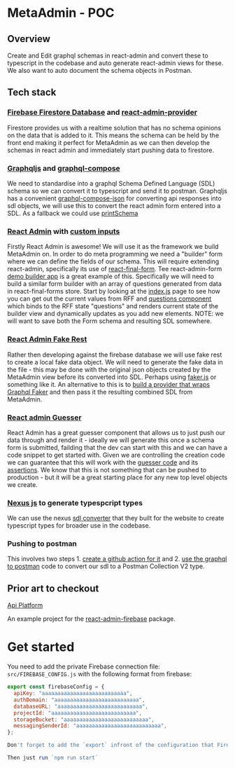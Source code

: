 # MetaAdmin - POC

## Overview
Create and Edit graphql schemas in react-admin and convert these to typescript in the codebase and auto generate react-admin views for these. We also want to auto document the schema objects in Postman.

## Tech stack
### [Firebase Firestore Database](https://firebase.google.com/products/firestore/) and [react-admin-provider](https://github.com/benwinding/react-admin-firebase)
Firestore provides us with a realtime solution that has no schema opinions on the data that is added to it. This means the schema can be held by the front end making it perfect for MetaAdmin as we can then develop the schemas in react admin and immediately start pushing data to firestore.

### [Graphqljs](https://graphql.org/graphql-js) and [graphql-compose](https://graphql-compose.github.io/docs/intro/quick-start.html)
We need to standardise into a graphql Schema Defined Language (SDL) schema so we can convert it to typescript and send it to postman. Graphqljs has a convenient [graphql-compose-json](https://graphql-compose.github.io/docs/plugins/plugin-json.html) for converting api responses into sdl objects, we will use this to convert the react admin form entered into a SDL. As a fallback we could use [printSchema](https://graphql.org/graphql-js/utilities/#printschema)

### [React Admin](https://marmelab.com/react-admin/Readme.html) with [custom inputs](https://marmelab.com/react-admin/Inputs.html#writing-your-own-input-component)
Firstly React Admin is awesome! We will use it as the framework we build MetaAdmin on. In order to do meta programming we need a "builder" form where we can define the fields of our schema. This will require extending react-admin, specifically its use of [react-final-form](https://final-form.org/react). Tee react-admin-form [demo builder app](https://github.com/final-form/builder-demo) is a great example of this. Specifically we will need to build a similar form builder with an array of questions generated from data in react-final-forms store. Start by looking at the [index.js](https://github.com/final-form/builder-demo/blob/master/pages/index.js#L85) page to see how you can get out the current values from RFF and [questions component](https://github.com/final-form/builder-demo/blob/master/components/Questions.js#L17) which binds to the RFF state "questions" and renders current state of the builder view and dynamically updates as you add new elements.
NOTE: we will want to save both the Form schema and resulting SDL somewhere.

### [React Admin Fake Rest](https://github.com/marmelab/FakeRest)
Rather then developing against the firebase database we will use fake rest to create a local fake data object.
We will need to generate the fake data in the file - this may be done with the original json objects created by the MetaAdmin view before its converted into SDL. Perhaps using [faker.js](https://github.com/marak/Faker.js/) or something like it. An alternative to this is to [build a provider that wraps](https://github.com/marmelab/react-admin/tree/master/packages/ra-data-graphql-simple) [Graphql Faker](https://github.com/APIs-guru/graphql-faker) and then pass it the resulting combined SDL from MetaAdmin.

### [React admin Guesser](https://marmelab.com/blog/2018/10/18/react-admin-2-4.html#field-and-input-guessers)
React Admin has a great guesser component that allows us to just push our data through and render it - ideally we will generate this once a schema form is submitted, failding that the dev can start with this and we can have a code snippet to get started with. Given we are controlling the creation code we can guarantee that this will work with the [guesser code](https://github.com/marmelab/react-admin/blob/master/packages/ra-core/src/inference/InferredElement.ts) and its [assertions](https://github.com/marmelab/react-admin/blob/master/packages/ra-core/src/inference/assertions.ts). We know that this is not something that can be pushed to production - but it will be a great starting place for any new top level objects we create. 

### [Nexus js](https://nexus.js.org/) to generate typespcript types
We can use the nexus [sdl converter](https://github.com/prisma-labs/nexus/blob/develop/src/sdlConverter.ts) that they built for the website to create typescript types for broader use in the codebase. 

### Pushing to postman
This involves two steps 1. [create a github action for it](https://github.com/agentlewis/webhook-action) and 2. [use the graphql to postman](https://github.com/postmanlabs/graphql-to-postman) code to convert our sdl to a Postman Collection V2 type.


## Prior art to checkout
[Api Platform](https://github.com/api-platform/admin)




An example project for the [react-admin-firebase](https://github.com/benwinding/react-admin-firebase) package.

# Get started
You need to add the private Firebase connection file: `src/FIREBASE_CONFIG.js` with the following format from firebase:

``` js
export const firebaseConfig = {
  apiKey: "aaaaaaaaaaaaaaaaaaaaaaaaaaa",
  authDomain: "aaaaaaaaaaaaaaaaaaaaaaaaaaa",
  databaseURL: "aaaaaaaaaaaaaaaaaaaaaaaaaaa",
  projectId: "aaaaaaaaaaaaaaaaaaaaaaaaaaa",
  storageBucket: "aaaaaaaaaaaaaaaaaaaaaaaaaaa",
  messagingSenderId: "aaaaaaaaaaaaaaaaaaaaaaaaaaa",
};

Don't forget to add the `export` infront of the configuration that Firebase gives you!

Then just run `npm run start`
